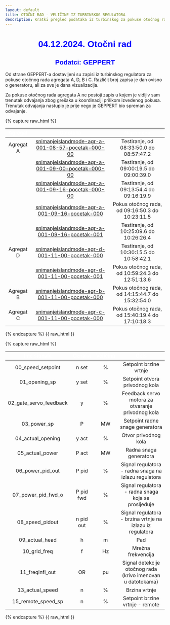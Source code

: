 ```yaml
---
layout: default
title: OTOČNI RAD - VELIČINE IZ TURBINSKOG REGULATORA
description: Kratki pregled podataka iz turbinskog za pokuse otočnog rada u HE Zakučac
---
```



<h1 style="text-align: center; font-family: Helvetica; color: blue">04.12.2024. Otočni rad</h1>

<h2 style="text-align: center; font-family: Helvetica; color: blue">Podatci: GEPPERT</h2>

Od strane GEPPERT-a dostavljeni su zapisi iz turbinskog regulatora za pokuse otočnog rada agregata A, D, B i C.
Različit broj zapisa je dan ovisno o generatoru, ali za sve je dana vizualizacija. 

Za pokuse otočnog rada agregata A ne postoji zapis u kojem je vidljiv sam trenutak odvajanja zbog grešaka u koordinaciji prilikom izvedenog pokusa.
Trenutak odvajanja nastupio je prije nego je GEPPERT bio spreman za odvajanje. 

{% capture raw_html %}
<table>
    <thead>
        <tr>
            <th style="text-align:center; font-family: Helvetica; color: white">Agregat</th>
            <th style="text-align:center; font-family: Helvetica; color: white">Datoteka</th>
            <th style="text-align:center; font-family: Helvetica; color: white">Napomena</th>
        </tr>
    </thead>
    <tbody>
        <tr>
            <td style="text-align:center">Agregat A</td>
            <td style="text-align:center"><a href="{{ site.baseurl }}/snimanjeislandmode-agr-a-001-08-57-pocetak-000-00/">snimanjeislandmode-agr-a-001-08-57-pocetak-000-00</a></td>
            <td style="text-align:center">Testiranje, od 08:33:50.0 do 08:57:47.2</td>
        </tr>
        <tr>
            <td style="text-align:center"></td>
            <td style="text-align:center"><a href="{{ site.baseurl }}/snimanjeislandmode-agr-a-001-09-00-pocetak-000-00/">snimanjeislandmode-agr-a-001-09-00-pocetak-000-00</a></td>
            <td style="text-align:center">Testiranje, od 09:00:19.5 do 09:00:39.0</td>
        </tr>
        <tr>
            <td style="text-align:center"></td>
            <td style="text-align:center"><a href="{{ site.baseurl }}/snimanjeislandmode-agr-a-001-09-16-pocetak-000-00/">snimanjeislandmode-agr-a-001-09-16-pocetak-000-00</a></td>
            <td style="text-align:center">Testiranje, od 09:13:54.4 do 09:16:19.9</td>
        </tr>
        <tr>
            <td style="text-align:center"></td>
            <td style="text-align:center"><a href="{{ site.baseurl }}/snimanjeislandmode-agr-a-001-09-16-pocetak-000/">snimanjeislandmode-agr-a-001-09-16-pocetak-000</a></td>
            <td style="text-align:center">Pokus otočnog rada, od 09:16:50.3 do 10:23:11.5</td>
        </tr>
        <tr>
            <td style="text-align:center"></td>
            <td style="text-align:center"><a href="{{ site.baseurl }}/snimanjeislandmode-agr-a-001-09-16-pocetak-001/">snimanjeislandmode-agr-a-001-09-16-pocetak-001</a></td>
            <td style="text-align:center">Testiranje, od 10:25:09.6 do 10:26:26.4</td>
        </tr>
        <tr>
            <td style="text-align:center">Agregat D</td>
            <td style="text-align:center"><a href="{{ site.baseurl }}/snimanjeislandmode-agr-d-001-11-00-pocetak-000/">snimanjeislandmode-agr-d-001-11-00-pocetak-000</a></td>
            <td style="text-align:center">Testiranje, od 10:30:15.5 do 10:58:42.1</td>
        </tr>
        <tr>
            <td style="text-align:center"></td>
            <td style="text-align:center"><a href="{{ site.baseurl }}/snimanjeislandmode-agr-d-001-11-00-pocetak-001/">snimanjeislandmode-agr-d-001-11-00-pocetak-001</a></td>
            <td style="text-align:center">Pokus otočnog rada, od 10:59:24.3 do 12:51:13.6</td>
        </tr> 
        <tr>
            <td style="text-align:center">Agregat B</td>
            <td style="text-align:center"><a href="{{ site.baseurl }}/snimanjeislandmode-agr-b-001-11-00-pocetak-000/">snimanjeislandmode-agr-b-001-11-00-pocetak-000</a></td>
            <td style="text-align:center">Pokus otočnog rada, od 14:15:44.7 do 15:32:54.0</td>
        </tr> 
        <tr>
            <td style="text-align:center">Agregat C</td>
            <td style="text-align:center"><a href="{{ site.baseurl }}/snimanjeislandmode-agr-c-001-11-00-pocetak-000/">snimanjeislandmode-agr-c-001-11-00-pocetak-000</a></td>
            <td style="text-align:center">Pokus otočnog rada, od 15:40:19.4 do 17:10:18.3</td>
        </tr>        
    </tbody>
</table>
{% endcapture %}
{{ raw_html }}


{% capture raw_html %}
<table>
    <thead>
        <tr>
            <th style="text-align:center; font-family: Helvetica; color: white">Ime signala</th>
            <th style="text-align:center; font-family: Helvetica; color: white">Oznaka</th>
            <th style="text-align:center; font-family: Helvetica; color: white">Veličina</th>
            <th style="text-align:center; font-family: Helvetica; color: white">Opis</th>
        </tr>
    </thead>
    <tbody>
        <tr>
            <td style="text-align:center">00_speed_setpoint</td>
            <td style="text-align:center">n set</td>
            <td style="text-align:center">%</td>
            <td style="text-align:center">Setpoint brzine vrtnje</td>
        </tr>
        <tr>
            <td style="text-align:center">01_opening_sp</td>
            <td style="text-align:center">y set</td>
            <td style="text-align:center">%</td>
            <td style="text-align:center">Setpoint otvora privodnog kola</td>
        </tr>
        <tr>
            <td style="text-align:center">02_gate_servo_feedback</td>
            <td style="text-align:center">y</td>
            <td style="text-align:center">%</td>
            <td style="text-align:center">Feedback servo motora za otvaranje privodnog kola</td>
        </tr>
        <tr>
            <td style="text-align:center">03_power_sp</td>
            <td style="text-align:center">P</td>
            <td style="text-align:center">MW</td>
            <td style="text-align:center">Setpoint radne snage generatora</td>
        </tr>
        <tr>
            <td style="text-align:center">04_actual_opening</td>
            <td style="text-align:center">y act</td>
            <td style="text-align:center">%</td>
            <td style="text-align:center">Otvor privodnog kola</td>
        </tr>
        <tr>
            <td style="text-align:center">05_actual_power</td>
            <td style="text-align:center">P act</td>
            <td style="text-align:center">MW</td>
            <td style="text-align:center">Radna snaga generatora</td>
        </tr>
        <tr>
            <td style="text-align:center">06_power_pid_out</td>
            <td style="text-align:center">P pid</td>
            <td style="text-align:center">%</td>
            <td style="text-align:center">Signal regulatora - radna snaga na izlazu regulatora</td>
        </tr>
        <tr>
            <td style="text-align:center">07_power_pid_fwd_o</td>
            <td style="text-align:center">P pid fwd</td>
            <td style="text-align:center">%</td>
            <td style="text-align:center">Signal regulatora - radna snaga koja se prosljeđuje</td>
        </tr>
        <tr>
            <td style="text-align:center">08_speed_pidout</td>
            <td style="text-align:center">n pid out</td>
            <td style="text-align:center">%</td>
            <td style="text-align:center">Signal regulatora - brzina vrtnje na izlazu iz regulatora</td>
        </tr>
        <tr>
            <td style="text-align:center">09_actual_head</td>
            <td style="text-align:center">h</td>
            <td style="text-align:center">m</td>
            <td style="text-align:center">Pad</td>
        </tr>
        <tr>
            <td style="text-align:center">10_grid_freq</td>
            <td style="text-align:center">f</td>
            <td style="text-align:center">Hz</td>
            <td style="text-align:center">Mrežna frekvencija</td>
        </tr>
        <tr>
            <td style="text-align:center">11_freqinfl_out</td>
            <td style="text-align:center">OR</td>
            <td style="text-align:center">pu</td>
            <td style="text-align:center">Signal detekcije otočnog rada (krivo imenovan u datotekama)</td>
        </tr>
        <tr>
            <td style="text-align:center">13_actual_speed</td>
            <td style="text-align:center">n</td>
            <td style="text-align:center">%</td>
            <td style="text-align:center">Brzina vrtnje</td>
        </tr>
        <tr>
            <td style="text-align:center">15_remote_speed_sp</td>
            <td style="text-align:center">n</td>
            <td style="text-align:center">%</td>
            <td style="text-align:center">Setpoint brzine vrtnje - remote</td>
        </tr>
    </tbody>
</table>
{% endcapture %}
{{ raw_html }}



